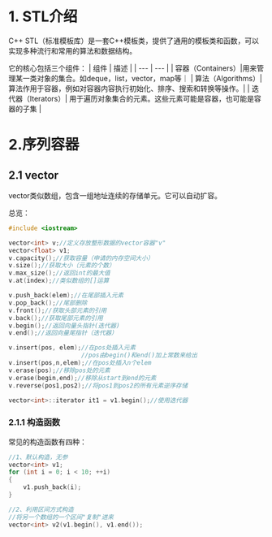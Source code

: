 # 1. STL介绍
C++ STL（标准模板库）是一套C++模板类，提供了通用的模板类和函数，可以实现多种流行和常用的算法和数据结构。

它的核心包括三个组件：
| 组件 | 描述 |
| --- | --- |
| 容器（Containers）|用来管理某一类对象的集合。如deque，list，vector，map等｜
| 算法（Algorithms）| 算法作用于容器，例如对容器内容执行初始化、排序、搜索和转换等操作。|
| 迭代器（Iterators）| 用于遍历对象集合的元素。这些元素可能是容器，也可能是容器的子集 |     

# 2.序列容器

## 2.1 vector
vector类似数组，包含一组地址连续的存储单元。它可以自动扩容。

总览：
```c++
#include <iostream>

vector<int> v;//定义存放整形数据的vector容器"v"
vector<float> v1;
v.capacity();//获取容量（申请的内存空间大小）
v.size();//获取大小（元素的个数）
v.max_size();//返回int的最大值
v.at(index);//类似数组的[]运算

v.push_back(elem);//在尾部插入元素
v.pop_back();//尾部删除
v.front();//获取头部元素的引用
v.back();//获取尾部元素的引用
v.begin();//返回向量头指针(迭代器)
v.end();//返回向量尾指针（迭代器）

v.insert(pos, elem);//在pos处插入元素
                    //pos由begin()和end()加上常数来给出
v.insert(pos,n,elem);//在pos处插入n个elem
v.erase(pos);//移除pos处的元素
v.erase(begin,end);//移除从start到end的元素
v.reverse(pos1,pos2);//将pos1到pos2的所有元素逆序存储

vector<int>::iterator it1 = v1.begin();//使用迭代器
```

### 2.1.1 构造函数
常见的构造函数有四种：
```c++
//1、默认构造，无参
vector<int> v1;
for (int i = 0; i < 10; ++i)
{
    v1.push_back(i);
}

//2、利用区间方式构造
//将另一个数组的一个区间"复制"进来
vector<int> v2(v1.begin(), v1.end());


```